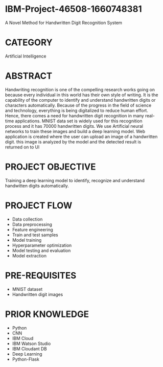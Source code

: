 # IBM-Project-46508-1660748381
A Novel Method for Handwritten Digit Recognition System

# CATEGORY

Artificial Intelligence

# ABSTRACT

Handwriting recognition is one of the compelling research works going on because every individual in this world has their own style of writing. It is the capability of the computer to identify and understand handwritten digits or characters automatically. Because of the progress in the field of science and technology, everything is being digitalized to reduce human effort. Hence, there comes a need for handwritten digit recognition in many real-time applications. MNIST data set is widely used for this recognition process and it has 70000 handwritten digits. We use Artificial neural networks to train these images and build a deep learning model. Web application is created where the user can upload an image of a handwritten digit. this image is analyzed by the model and the detected result is returned on to UI

# PROJECT OBJECTIVE

Training a deep learning model to identify, recognize and understand handwitten digits automatically.

# PROJECT FLOW

* Data collection
* Data preprocessing
* Feature engineering
* Train and test samples
* Model training
* Hyperparameter optimization
* Model testing and evaluation
* Model extraction 

# PRE-REQUISITES

* MNIST dataset
* Handwritten digit images

# PRIOR KNOWLEDGE

* Python
* CNN
* IBM Cloud
* IBM Watson Studio
* IBM Cloudant DB
* Deep Learning
* Python-Flask



